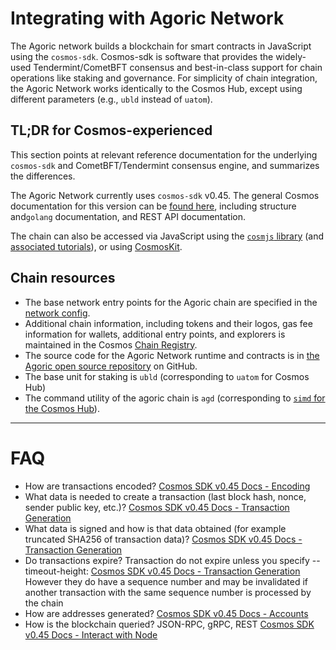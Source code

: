 # Integrating with Agoric Network

The Agoric network builds a blockchain for smart contracts in JavaScript using the `cosmos-sdk`. Cosmos-sdk is software that provides the widely-used Tendermint/CometBFT consensus and best-in-class support for chain operations like staking and governance. For simplicity of chain integration, the Agoric Network works identically to the Cosmos Hub, except using different parameters (e.g., `ubld` instead of `uatom`). 


## TL;DR for Cosmos-experienced

This section points at relevant reference documentation for the underlying `cosmos-sdk` and CometBFT/Tendermint consensus engine, and summarizes the differences.

The Agoric Network currently uses `cosmos-sdk` v0.45. The general Cosmos documentation for this version can be [found here](https://docs.cosmos.network/v0.45/), including structure and`golang` documentation, and REST API documentation. 


The chain can also be accessed via JavaScript using the [`cosmjs` library](https://github.com/cosmos/cosmjs) (and [associated tutorials](https://tutorials.cosmos.network/tutorials/7-cosmjs/1-cosmjs-intro.html)), or using [CosmosKit](https://cosmology.zone/products/cosmos-kit).

## Chain resources

- The base network entry points for the Agoric chain are specified in the [network config](https://main.agoric.net/network-config). 
- Additional chain information, including tokens and their logos, gas fee information for wallets, additional entry points, and explorers is maintained in the Cosmos [Chain Registry](https://github.com/cosmos/chain-registry/tree/master/agoric).
- The source code for the Agoric Network runtime and contracts is in [the Agoric open source repository](https://github.com/Agoric/agoric-sdk) on GitHub. 
- The base unit for staking is `ubld` (corresponding to `uatom` for Cosmos Hub)
- The command utility of the agoric chain is `agd` (corresponding to [`simd` for the Cosmos Hub](https://docs.cosmos.network/v0.45/run-node/interact-node.html)). 
---
# FAQ

- How are transactions encoded?
[Cosmos SDK v0.45 Docs - Encoding](https://docs.cosmos.network/v0.45/core/encoding.html)
- What data is needed to create a transaction (last block hash, nonce, sender public key, etc.)?
[Cosmos SDK v0.45 Docs - Transaction Generation](https://docs.cosmos.network/v0.45/core/transactions.html#transaction-generation)
- What data is signed and how is that data obtained (for example truncated SHA256 of transaction data)?
[Cosmos SDK v0.45 Docs - Transaction Generation](https://docs.cosmos.network/v0.45/core/transactions.html#transaction-generation)
- Do transactions expire?
Transaction do not expire unless you specify --timeout-height: [Cosmos SDK v0.45 Docs - Transaction Generation](https://docs.cosmos.network/v0.45/core/transactions.html#transaction-generation)
However they do have a sequence number and may be invalidated if another transaction with the same sequence number is processed by the chain
- How are addresses generated?
[Cosmos SDK v0.45 Docs - Accounts](https://docs.cosmos.network/v0.45/basics/accounts.html)
- How is the blockchain queried?
JSON-RPC, gRPC, REST  [Cosmos SDK v0.45 Docs - Interact with Node](https://docs.cosmos.network/v0.45/run-node/interact-node.html)
